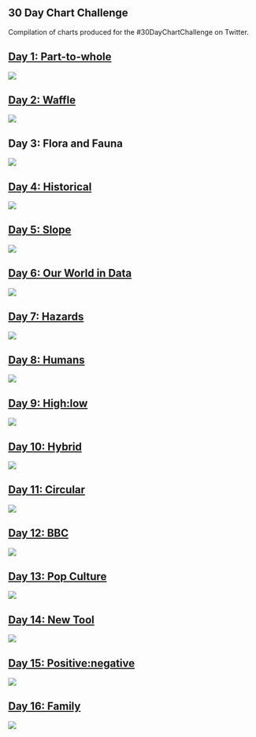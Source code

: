 ## 30 Day Chart Challenge 
Compilation of charts produced for the #30DayChartChallenge on Twitter.

## [Day 1: Part-to-whole](https://github.com/elenayz/Data-Visualization/tree/main/30%20Day%20Chart%20Challenge/Day%201%20-%20Part%20to%20Whole)

<img src="30 Day Chart Challenge/Day 1 - Part to Whole/day1.png"/>

## [Day 2: Waffle](https://github.com/elenayz/Data-Visualization/tree/main/30%20Day%20Chart%20Challenge/Day%202%20-%20Waffle)

<img src="30 Day Chart Challenge/Day 2 - Waffle/day2.png"/>

## Day 3: Flora and Fauna

<img src="30 Day Chart Challenge/Day 3 - Flora and Fauna/day3.png"/>

## [Day 4: Historical](https://github.com/elenayz/Data-Visualization/tree/main/30%20Day%20Chart%20Challenge/Day%204%20-%20Historical)

<img src="30 Day Chart Challenge/Day 4 - Historical/day4.png"/>

## [Day 5: Slope](https://github.com/elenayz/Data-Visualization/tree/main/30%20Day%20Chart%20Challenge/Day%205%20-%20Slope)

<img src="30 Day Chart Challenge/Day 5 - Slope/day5.png"/>

## [Day 6: Our World in Data](https://github.com/elenayz/Data-Visualization/tree/main/30%20Day%20Chart%20Challenge/Day%206%20-%20OWID)

<img src="30 Day Chart Challenge/Day 6 - OWID/day6.png"/>

## [Day 7: Hazards](https://github.com/elenayz/Data-Visualization/tree/main/30%20Day%20Chart%20Challenge/Day%207%20-%20Hazards)

<img src="30 Day Chart Challenge/Day 7 - Hazards/day7.png"/>

## [Day 8: Humans](https://github.com/elenayz/Data-Visualization/tree/main/30%20Day%20Chart%20Challenge/Day%208%20-%20Humans)

<img src="30 Day Chart Challenge/Day 8 - Humans/day8.png"/>

## [Day 9: High:low](https://github.com/elenayz/Data-Visualization/tree/main/30%20Day%20Chart%20Challenge/Day%209%20-%20High%3Alow)

<img src="30 Day Chart Challenge/Day 9 - High:low/day9.png"/>

## [Day 10: Hybrid]()

<img src="30 Day Chart Challenge/Day 10 - Hybrid/day10.png"/>

## [Day 11: Circular]()

<img src="30 Day Chart Challenge/Day 11 - Circular/day11.png"/>

## [Day 12: BBC]()

<img src="30 Day Chart Challenge/Day 12 - BBC/day12.png"/>

## [Day 13: Pop Culture]()

<img src="30 Day Chart Challenge/Day 13 - Pop Culture/day13.png"/>

## [Day 14: New Tool]()

<img src="30 Day Chart Challenge/Day 14 - New Tool/day14.png"/>

## [Day 15: Positive:negative]()

<img src="30 Day Chart Challenge/Day 15 - Positive:negative/day15.png"/>

## [Day 16: Family]()

<img src="30 Day Chart Challenge/Day 16 - Family/day16.png"/>



